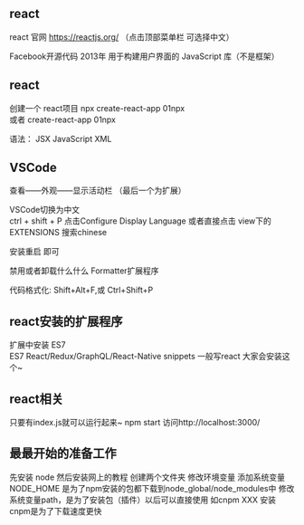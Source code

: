 ## react
react 官网  https://reactjs.org/
（点击顶部菜单栏 可选择中文）

Facebook开源代码
2013年
用于构建用户界面的 JavaScript 库（不是框架）

## react 
创建一个 react项目 
     npx create-react-app 01npx  
或者 create-react-app 01npx


语法：
JSX  JavaScript XML


## VSCode
查看——外观——显示活动栏
（最后一个为扩展）

VSCode切换为中文  
ctrl + shift + P  点击Configure Display Language
或者直接点击 view下的EXTENSIONS  搜索chinese

安装重启 即可

禁用或者卸载什么什么 Formatter扩展程序

代码格式化: Shift+Alt+F,或 Ctrl+Shift+P

## react安装的扩展程序
扩展中安装 ES7  
ES7 React/Redux/GraphQL/React-Native snippets
 一般写react 大家会安装这个~


## react相关
只要有index.js就可以运行起来~
npm start
访问http://localhost:3000/





## 最最开始的准备工作
先安装 node
然后安装网上的教程 创建两个文件夹
修改环境变量  添加系统变量NODE_HOME   是为了npm安装的包都下载到node_global/node_modules中
修改系统变量path，是为了安装包（插件）以后可以直接使用 如cnpm  XXX
安装cnpm是为了下载速度更快
